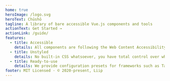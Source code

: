 ```yaml
---
home: true
heroImage: /logo.svg
heroText: Chūshō
tagline: A library of bare accessible Vue.js components and tools
actionText: Get Started →
actionLink: /guide/
features:
  - title: Accessible
    details: All components are following the Web Content Accessibility Guidelines (WCAG) recommendations.
  - title: Unstyled
    details: No built-in CSS whatsoever, you have total control over which class is applied to which element.
  - title: Ready-to-use
    details: We provide configuration presets for frameworks such as Tailwind CSS so you can start coding even faster.
footer: MIT Licensed · © 2020-present, Liip
---
```

